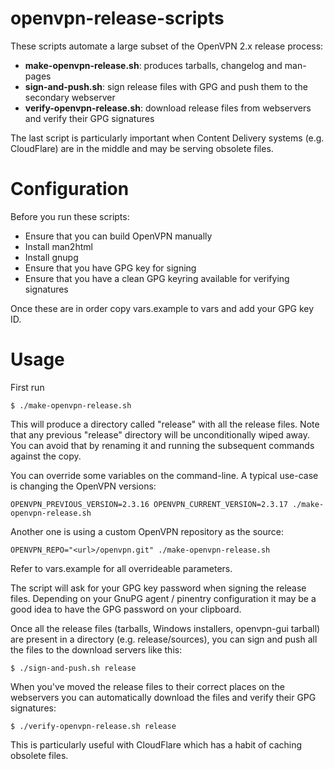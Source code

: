 openvpn-release-scripts
=======================

These scripts automate a large subset of the OpenVPN 2.x release process:

* **make-openvpn-release.sh**: produces tarballs, changelog and man-pages
* **sign-and-push.sh**: sign release files with GPG and push them to the secondary webserver
* **verify-openvpn-release.sh**: download release files from webservers and verify their GPG signatures

The last script is particularly important when Content Delivery systems (e.g.
CloudFlare) are in the middle and may be serving obsolete files.

Configuration
=============

Before you run these scripts:

* Ensure that you can build OpenVPN manually
* Install man2html
* Install gnupg
* Ensure that you have GPG key for signing
* Ensure that you have a clean GPG keyring available for verifying signatures

Once these are in order copy vars.example to vars and add your GPG key ID.

Usage
=====

First run

    $ ./make-openvpn-release.sh

This will produce a directory called "release" with all the release files. Note
that any previous "release" directory will be unconditionally wiped away. You
can avoid that by renaming it and running the subsequent commands against the
copy.

You can override some variables on the command-line. A typical use-case is
changing the OpenVPN versions:

    OPENVPN_PREVIOUS_VERSION=2.3.16 OPENVPN_CURRENT_VERSION=2.3.17 ./make-openvpn-release.sh

Another one is using a custom OpenVPN repository as the source:

    OPENVPN_REPO="<url>/openvpn.git" ./make-openvpn-release.sh

Refer to vars.example for all overrideable parameters.

The script will ask for your GPG key password when signing the release files.
Depending on your GnuPG agent / pinentry configuration it may be a good idea to
have the GPG password on your clipboard.

Once all the release files (tarballs, Windows installers, openvpn-gui tarball)
are present in a directory (e.g. release/sources), you can sign and push all
the files to the download servers like this:

    $ ./sign-and-push.sh release

When you've moved the release files to their correct places on the webservers 
you can automatically download the files and verify their GPG signatures:

    $ ./verify-openvpn-release.sh release

This is particularly useful with CloudFlare which has a habit of caching
obsolete files.

